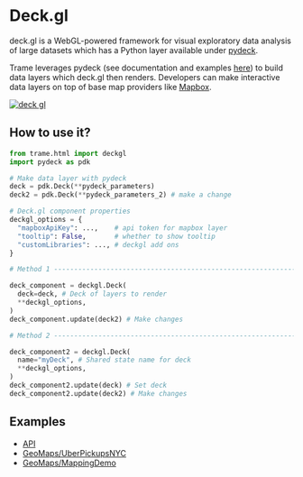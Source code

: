 # Deck.gl

deck.gl is a WebGL-powered framework for visual exploratory data analysis of large datasets which has a Python layer available under [pydeck](https://pydeck.gl/).

Trame leverages pydeck (see documentation and examples [here](https://deckgl.readthedocs.io/en/latest/)) to build data layers which deck.gl then renders. Developers can make interactive data layers on top of base map providers like [Mapbox](https://github.com/Kitware/trame/blob/3cec4490d9a550d61e44dc1a4c1b059c66a2ce54/examples/PlainPython/GeoMaps/MappingDemo/app.py#L10).

[![deck gl](/trame/images/module-deckgl-pydeck.jpg)](https://deckgl.readthedocs.io/en/latest/)

## How to use it?

```python
from trame.html import deckgl
import pydeck as pdk

# Make data layer with pydeck
deck = pdk.Deck(**pydeck_parameters)
deck2 = pdk.Deck(**pydeck_parameters_2) # make a change

# Deck.gl component properties
deckgl_options = {
  "mapboxApiKey": ...,    # api token for mapbox layer
  "tooltip": False,       # whether to show tooltip
  "customLibraries": ..., # deckgl add ons
}

# Method 1 ----------------------------------------------------------------------

deck_component = deckgl.Deck(
  deck=deck, # Deck of layers to render
  **deckgl_options,
)
deck_component.update(deck2) # Make changes

# Method 2 ----------------------------------------------------------------------

deck_component2 = deckgl.Deck(
  name="myDeck", # Shared state name for deck
  **deckgl_options,
)
deck_component2.update(deck) # Set deck
deck_component2.update(deck2) # Make changes
```

## Examples

- [API](https://trame.readthedocs.io/en/latest/trame.html.deckgl.html)
- [GeoMaps/UberPickupsNYC](https://github.com/Kitware/trame/blob/master/examples/PlainPython/GeoMaps/UberPickupsNYC)
- [GeoMaps/MappingDemo](https://github.com/Kitware/trame/blob/master/examples/PlainPython/GeoMaps/MappingDemo)
